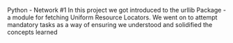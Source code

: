Python - Network #1
In this project we got introduced to the urllib Package - a module for fetching Uniform Resource Locators. We went on to attempt mandatory tasks as a way of ensuring we understood and solidified the concepts learned
